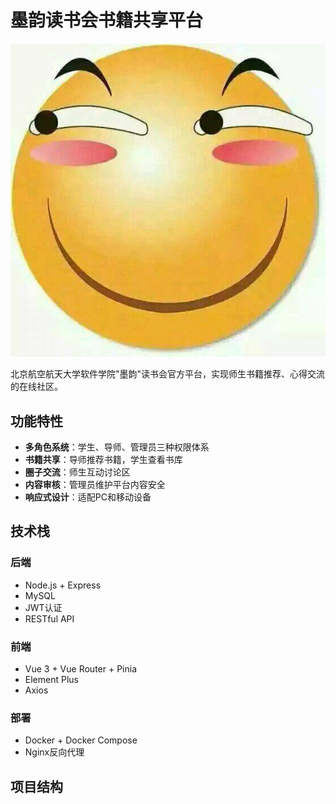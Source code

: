 # 墨韵读书会书籍共享平台

![Project Logo](frontend/public/logo.png)

北京航空航天大学软件学院"墨韵"读书会官方平台，实现师生书籍推荐、心得交流的在线社区。

## 功能特性

- **多角色系统**：学生、导师、管理员三种权限体系
- **书籍共享**：导师推荐书籍，学生查看书库
- **圈子交流**：师生互动讨论区
- **内容审核**：管理员维护平台内容安全
- **响应式设计**：适配PC和移动设备

## 技术栈

### 后端
- Node.js + Express
- MySQL
- JWT认证
- RESTful API

### 前端
- Vue 3 + Vue Router + Pinia
- Element Plus
- Axios

### 部署
- Docker + Docker Compose
- Nginx反向代理

## 项目结构
